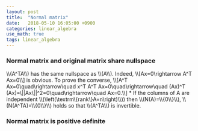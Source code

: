 ```yaml
---
layout: post
title:  "Normal matrix"
date:   2018-05-10 16:05:00 +0900
categories: linear_algebra
use_math: true
tags: linear_algebra
---
```


<h3>Normal matrix and original matrix share nullspace</h3>
\\(A^TA\\) has the same nullspace as \\(A\\). Indeed,
\\[Ax=0\rightarrow A^T Ax=0\\]
is obvious. To prove the converse,
\\[A^T Ax=0\quad\rightarrow\quad x^T A^T Ax=0\quad\rightarrow\quad (Ax)^T (Ax)=\||Ax\||^2=0\quad\rightarrow\quad Ax=0.\\]
* If the columns of A are independent \\(\left(\textrm\{rank\}A=n\right)\\)) then \\(N(A)=\\{0\\}\\), \\(N(A^TA)=\\{0\\}\\) holds so that \\(A^TA\\) is invertible.

### Normal matrix is positive definite
